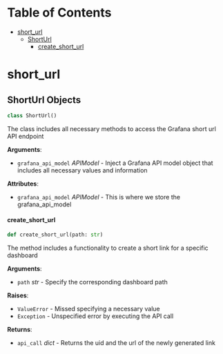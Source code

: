 # Table of Contents

* [short\_url](#short_url)
  * [ShortUrl](#short_url.ShortUrl)
    * [create\_short\_url](#short_url.ShortUrl.create_short_url)

<a id="short_url"></a>

# short\_url

<a id="short_url.ShortUrl"></a>

## ShortUrl Objects

```python
class ShortUrl()
```

The class includes all necessary methods to access the Grafana short url API endpoint

**Arguments**:

- `grafana_api_model` _APIModel_ - Inject a Grafana API model object that includes all necessary values and information
  

**Attributes**:

- `grafana_api_model` _APIModel_ - This is where we store the grafana_api_model

<a id="short_url.ShortUrl.create_short_url"></a>

#### create\_short\_url

```python
def create_short_url(path: str)
```

The method includes a functionality to create a short link for a specific dashboard

**Arguments**:

- `path` _str_ - Specify the corresponding dashboard path
  

**Raises**:

- `ValueError` - Missed specifying a necessary value
- `Exception` - Unspecified error by executing the API call
  

**Returns**:

- `api_call` _dict_ - Returns the uid and the url of the newly generated link

